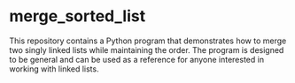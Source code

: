 # merge_sorted_list
This repository contains a Python program that demonstrates how to merge two singly linked lists while maintaining the order. The program is designed to be general and can be used as a reference for anyone interested in working with linked lists.  
